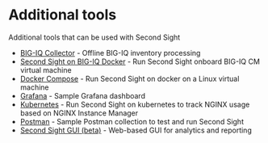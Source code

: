 # Additional tools

Additional tools that can be used with Second Sight

- [BIG-IQ Collector](/contrib/bigiq-collect) - Offline BIG-IQ inventory processing
- [Second Sight on BIG-IQ Docker](/contrib/bigiq-docker) - Run Second Sight onboard BIG-IQ CM virtual machine
- [Docker Compose](/contrib/docker-compose) - Run Second Sight on docker on a Linux virtual machine
- [Grafana](/contrib/grafana) - Sample Grafana dashboard
- [Kubernetes](/contrib/kubernetes) - Run Second Sight on kubernetes to track NGINX usage based on NGINX Instance Manager
- [Postman](/contrib/postman) - Sample Postman collection to test and run Second Sight
- [Second Sight GUI (beta)](/contrib/GUI) - Web-based GUI for analytics and reporting
